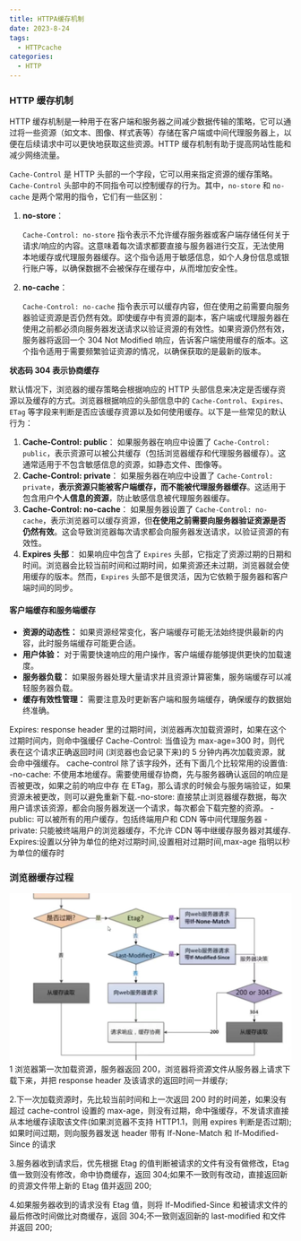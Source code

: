 ```yaml
---
title: HTTPA缓存机制
date: 2023-8-24
tags:
  - HTTPcache
categories:
  - HTTP
---
```


### HTTP 缓存机制

HTTP 缓存机制是一种用于在客户端和服务器之间减少数据传输的策略，它可以通过将一些资源（如文本、图像、样式表等）存储在客户端或中间代理服务器上，以便在后续请求中可以更快地获取这些资源。HTTP 缓存机制有助于提高网站性能和减少网络流量。

`Cache-Control` 是 HTTP 头部的一个字段，它可以用来指定资源的缓存策略。`Cache-Control` 头部中的不同指令可以控制缓存的行为。其中，`no-store` 和 `no-cache` 是两个常用的指令，它们有一些区别：

1. **no-store**：

   `Cache-Control: no-store` 指令表示不允许缓存服务器或客户端存储任何关于请求/响应的内容。这意味着每次请求都要直接与服务器进行交互，无法使用本地缓存或代理服务器缓存。这个指令适用于敏感信息，如个人身份信息或银行账户等，以确保数据不会被保存在缓存中，从而增加安全性。

2. **no-cache**：

   `Cache-Control: no-cache` 指令表示可以缓存内容，但在使用之前需要向服务器验证资源是否仍然有效。即使缓存中有资源的副本，客户端或代理服务器在使用之前都必须向服务器发送请求以验证资源的有效性。如果资源仍然有效，服务器将返回一个 304 Not Modified 响应，告诉客户端使用缓存的版本。这个指令适用于需要频繁验证资源的情况，以确保获取的是最新的版本。

**状态码 304 表示协商缓存**

默认情况下，浏览器的缓存策略会根据响应的 HTTP 头部信息来决定是否缓存资源以及缓存的方式。浏览器根据响应的头部信息中的 `Cache-Control`、`Expires`、`ETag` 等字段来判断是否应该缓存资源以及如何使用缓存。以下是一些常见的默认行为：

1. **Cache-Control: public**： 如果服务器在响应中设置了 `Cache-Control: public`，表示资源可以被公共缓存（包括浏览器缓存和代理服务器缓存）。这通常适用于不包含敏感信息的资源，如静态文件、图像等。
2. **Cache-Control: private**： 如果服务器在响应中设置了 `Cache-Control: private`，**表示资源只能被客户端缓存，而不能被代理服务器缓存**。这适用于包含用户**个人信息的资源**，防止敏感信息被代理服务器缓存。
3. **Cache-Control: no-cache**： 如果服务器设置了 `Cache-Control: no-cache`，表示浏览器可以缓存资源，但**在使用之前需要向服务器验证资源是否仍然有效**。这会导致浏览器每次请求都会向服务器发送请求，以验证资源的有效性。
4. **Expires 头部**： 如果响应中包含了 `Expires` 头部，它指定了资源过期的日期和时间。浏览器会比较当前时间和过期时间，如果资源还未过期，浏览器就会使用缓存的版本。然而，`Expires` 头部不是很灵活，因为它依赖于服务器和客户端时间的同步。

#### 客户端缓存和服务端缓存

- **资源的动态性：** 如果资源经常变化，客户端缓存可能无法始终提供最新的内容，此时服务端缓存可能更合适。
- **用户体验：** 对于需要快速响应的用户操作，客户端缓存能够提供更快的加载速度。
- **服务器负载：** 如果服务器处理大量请求并且资源计算密集，服务端缓存可以减轻服务器负载。
- **缓存有效性管理：** 需要注意及时更新客户端和服务端缓存，确保缓存的数据始终准确。

Expires: response header 里的过期时间，浏览器再次加载资源时，如果在这个过期时间内，则命中强缓仔 Cache-Control: 当值设为 max-age=300 时，则代表在这个请求正确返回时间 (浏览器也会记录下来)的 5 分钟内再次加载资源，就会命中强缓存。
cache-control 除了该字段外，还有下面几个比较常用的设置值:
-no-cache: 不使用本地缓存。需要使用缓存协商，先与服务器确认返回的响应是否被更改，如果之前的响应中存
在 ETag，那么请求的时候会与服务端验证，如果资源未被更改，则可以避免重新下载.-no-store: 直接禁止浏览器缓存数据，每次用户请求该资源，都会向服务器发送一个请求，每次都会下载完整的资源。
-public: 可以被所有的用户缓存，包括终端用户和 CDN 等中间代理服务器
-private: 只能被终端用户的浏览器缓存，不允许 CDN 等中继缓存服务器对其缓存.
Expires:设置以分钟为单位的绝对过期时间,设置相对过期时间,max-age 指明以秒为单位的缓存时

### 浏览器缓存过程

![缓存过程](./1693034257366.png)
1 浏览器第一次加载资源，服务器返回 200，浏览器将资源文件从服务器上请求下载下来，并把 response header 及该请求的返回时间一并缓存;

2.下一次加载资源时，先比较当前时间和上一次返回 200 时的时间差，如果没有超过 cache-control 设置的 max-age，则没有过期，命中强缓存，不发请求直接从本地缓存读取该文件(如果浏览器不支持 HTTP1.1，则用 expires 判断是否过期);如果时间过期，则向服务器发送 header 带有 lf-None-Match 和 lf-Modified-Since 的请求

3.服务器收到请求后，优先根据 Etag 的值判断被请求的文件有没有做修改，Etag 值一致则没有修改，命中协商缓存，返回 304;如果不一致则有改动，直接返回新的资源文件带上新的 Etag 值并返回 200;

4.如果服务器收到的请求没有 Etag 值，则将 If-Modified-Since 和被请求文件的最后修改时间做比对商缓存，返回 304;不一致则返回新的 last-modified 和文件并返回 200;
